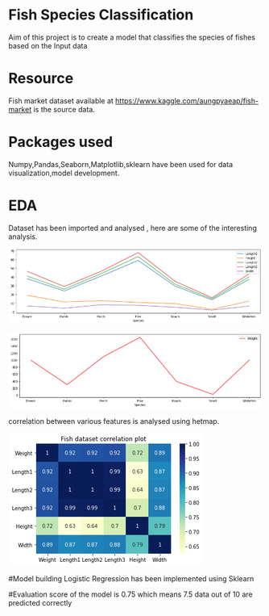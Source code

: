 # Fish Species Classification
  Aim of this project is to create a model that classifies the species of fishes based on the Input data
  
 # Resource
 Fish market dataset available at https://www.kaggle.com/aungpyaeap/fish-market is the source data.
 
 # Packages used
 Numpy,Pandas,Seaborn,Matplotlib,sklearn have been used for data visualization,model development.
 
 # EDA
 
 Dataset has been imported and analysed , here are some of the interesting analysis.
 
 ![](/FeaturesVsSpecies.png)
 
 ![](/WVsS.png)
 
 correlation between various features is analysed using hetmap.
 
 ![](/corr.png)
 
 #Model building 
 Logistic Regression has been implemented using Sklearn
 
 #Evaluation
 score of the model is 0.75 which means 7.5 data out of 10 are predicted correctly
